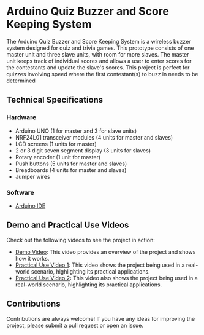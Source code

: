 <!--
  * add a proper demo video
  * Create links to hardware and software
  * Add about me section



-->



# Arduino Quiz Buzzer and Score Keeping System
  The Arduino Quiz Buzzer and Score Keeping System is a wireless buzzer system designed for quiz and trivia games. This prototype consists of one master unit and three slave units, with room for more slaves. The master unit keeps track of individual scores and allows a user to enter scores for the contestants and update the slave's scores.
  This project is perfect for quizzes involving speed where the first contestant(s) to buzz in needs to be determined


## Technical Specifications
### Hardware
  * Arduino UNO (1 for master and 3 for slave units)
  * NRF24L01 transceiver modules (4 units for master and slaves)
  * LCD screens (1 units for master)
  * 2 or 3 digit seven segment display (3 units for slaves)
  * Rotary encoder (1 unit for master)
  * Push buttons (5 units for master and slaves)
  * Breadboards (4 units for master and slaves)
  * Jumper wires

### Software
  * [Arduino IDE](https://www.arduino.cc/en/software)


## Demo and Practical Use Videos
  Check out the following videos to see the project in action:
  * [Demo Video](): This video provides an overview of the project and shows how it works.
  * [Practical Use Video 1](https://youtu.be/ulLWXXdCyck): This video shows the project being used in a real-world scenario, highlighting its practical applications.
  * [Practical Use Video 2](https://youtu.be/WYW6d2NBO70): This video also shows the project being used in a real-world scenario, highlighting its practical applications.


## Contributions
Contributions are always welcome! If you have any ideas for improving the project, please submit a pull request or open an issue.
